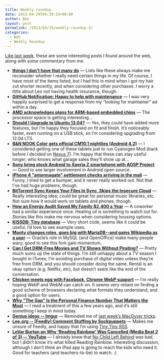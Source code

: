 ```yaml
---
title: Weekly roundup
date: 2013-04-29T04:39:33+00:00
author: Ben
layout: post
permalink: /2013/04/29/weekly-roundup-3/
categories:
  - Web
  - Weekly Roundup
---
```

[Like last week](http://www.benjaminoakes.com/2013/04/22/weekly-roundup-2/), these are some interesting posts I found around the web, along with some commentary from me.

  * **<a target="_blank" href="http://mnmlist.com/havent/">things I don&#8217;t have that many do</a>** &mdash; Lists like these always make me reconsider whether I really need certain things in my life. Of course, I have most of the items listed, but I had this in mind when I got my hair cut shorter recently, and when considering other purchases. I worry a little about Leo not having health insurance, though.
  * **<a target="_blank" href="https://github.com/benjaminoakes/delayed-plugins-airbrake/issues/1">GitHub Notification: Happy to help with maintenance</a>** &mdash; I was very happily surprised to get a response from my &#8220;looking for maintainer&#8221; ad within a day.
  * **<a target="_blank" href="http://liliputing.com/2013/04/amd-acknowledges-plans-for-arm-based-embedded-chips.html?utm_source=feedburner&#038;utm_medium=feed&#038;utm_campaign=Feed%3A+Liliputing+%28Liliputing%29">AMD acknowledges plans for ARM-based embedded chips</a>** &mdash; The processor space is getting interesting...
  * **<a target="_blank" href="http://www.omgubuntu.co.uk/2013/04/should-i-upgrade-to-ubuntu-13-04?utm_source=feedburner&#038;utm_medium=feed&#038;utm_campaign=Feed%3A+d0od+%28OMG%21+Ubuntu%21%29">Should I Upgrade to Ubuntu 13.04?</a>** &mdash; Yes, they could have added more features, but I&#8217;m happy they focused on fit and finish. It&#8217;s noticeably faster, even running on a USB stick, so I&#8217;m considering upgrading from 12.04 LTS.
  * **<a target="_blank" href="http://liliputing.com/2013/04/bn-nook-color-gets-official-cm10-1-nightlies-android-4-2.html?utm_source=feedburner&#038;utm_medium=feed&#038;utm_campaign=Feed%3A+Liliputing+%28Liliputing%29">B&N NOOK Color gets official CM10.1 nightlies (Android 4.2)</a>** &mdash; I considered getting one of these tablets just to run Cyanogen Mod (back before I decided on [Nexus 7](http://www.benjaminoakes.com/2013/02/11/is-an-ipad-mini-or-a-nexus-7-better-for-a-geek/)). I&#8217;m happy that these can stay useful longer; who knows what garage sales they&#8217;ll show up at...
  * **<a target="_blank" href="http://liliputing.com/2013/04/sony-bring-stock-android-to-xperia-z-smartphone-with-aosp-project.html?utm_source=feedburner&#038;utm_medium=feed&#038;utm_campaign=Feed%3A+Liliputing+%28Liliputing%29">Sony bring stock Android to Xperia Z smartphone with AOSP Project</a>** &mdash; Good to see larger involvement in Android open source.
  * **<a target="_blank" href="http://arstechnica.com/apple/2013/04/iphone-4-antennagate-settlement-checks-arriving-in-the-mail/">iPhone 4 &#8220;antennagate&#8221; settlement checks arriving in the mail</a>** &mdash; Funny, I tried to get a bumper, and it never really worked out. Not that I&#8217;ve had huge problems, though.
  * **<a target="_blank" href="http://lifehacker.com/bittorrent-sync-keeps-your-files-in-sync-skips-the-ins-478810621">BitTorrent Sync Keeps Your Files In Sync, Skips the Insecure Cloud</a>** &mdash; Really interesting idea; could be great for personal music libraries, etc. Not sure how it would work on tablets and phones, though.
  * **<a target="_blank" href="http://lifehacker.com/how-an-energy-audit-saved-my-family-2-400-a-year-477840207">How an Energy Audit Saved My Family $2,400 a Year</a>** &mdash; A coworker had a similar experience once. Heating oil is something to watch out for. Stories like this make me nervous when considering housing options.
  * **<a target="_blank" href="http://tinyapps.org/blog/nix/201304230700_tiny_database.html">KISSDB: Tiny database</a>** &mdash; Very short code, seems like it could be useful. I&#8217;d love to see example uses.
  * **<a target="_blank" href="http://arstechnica.com/information-technology/2013/04/monty-changes-roles-goes-big-with-mariadb-and-gains-wikipedia-as-a-user/">Monty changes roles, goes big with MariaDB--and gains Wikipedia as a user</a>** &mdash; Oracle&#8217;s role in MySQL (and OpenOffice) make many people wary; good to see this fork gain momentum.
  * **<a target="_blank" href="http://lifehacker.com/can-i-get-drm-free-movies-and-tv-shows-without-pirating-477555875">Can I Get DRM-Free Movies and TV Shows Without Pirating?</a>** &mdash; Pretty much sums up the state of things. I&#8217;m still unhappy about a TV season I bought in iTunes; I&#8217;m avoiding purchase of digital video unless they&#8217;re free from DRM, and you should consider doing the same. Rental is an okay option (e.g. Netflix, etc), but doesn&#8217;t seem like the end of the conversation.
  * **<a target="_blank" href="http://arstechnica.com/information-technology/2013/04/chicken-meets-egg-with-facebook-chrome-webp-support/">Chicken meets egg with Facebook, Chrome WebP support</a>** &mdash; I&#8217;m really hoping WebP and WebM can catch on. It seems very reliant on finding a good scheme of browsers declaring what formats they understand, and a good option for users.
  * **<a target="_blank" href="http://lifehacker.com/why-the-gap-is-the-personal-finance-number-that-matte-476815605">Why "The Gap" Is the Personal Finance Number That Matters the Most</a>** &mdash; I read a treatment of this a few years ago, and it&#8217;s still something I keep in mind today.
  * **<a target="_blank" href="http://imgur.com/gallery/WYEht">Genius ideas -- Imgur</a>** &mdash; Reminded me of [last week&#8217;s MacGyver tricks](http://www.benjaminoakes.com/2013/04/22/weekly-roundup-2/).
  * **<a target="_blank" href="http://www.lee.org/blog/2013/04/05/comment-stuffing/">Lee.org -- [Feedly] Comment Stuffing by Sockpuppets</a>** &mdash; Makes me unsure of Feedly, and happy that I&#8217;m using [Tiny Tiny RSS](http://tt-rss.org/redmine/projects/tt-rss/wiki).
  * **<a target="_blank" href="http://www.youtube.com/watch?v=Gi8adI4e2Lk">LeVar Burton on Why &#8216;Reading Rainbow&#8217; Was Cancelled (Media Beat 2 of 3) -- YouTube</a>** &mdash; I already knew that [No Child Left Behind](http://en.wikipedia.org/wiki/No_child_left_behind) was bad, but I didn&#8217;t know it&#8217;s what killed Reading Rainbow. Interesting discussion, although I don&#8217;t think an iPad app is going to reach the kids who need it. Good for teachers (and teachers-to-be) to watch. :)